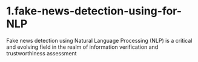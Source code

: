 # 1.fake-news-detection-using-for-NLP
Fake news detection using Natural Language Processing (NLP) is a critical and evolving field in the realm of information verification and trustworthiness assessment
